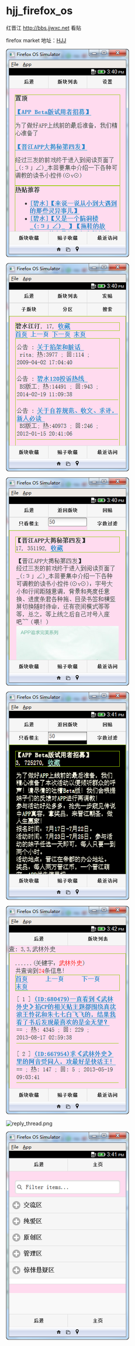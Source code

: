 hjj_firefox_os
==============

红晋江 http://bbs.jjwxc.net 看贴

firefox market 地址：[HJJ](https://marketplace.firefox.com/app/hjj/)

![home.png](home.png)

![board.png](board.png)

![showmsg.png](showmsg.png)

![night.png](night.png)

![search.png](search.png)

![reply_thread.png](reply_thread.png)

![board_menu.png](board_menu.png)
